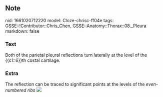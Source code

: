 ## Note
nid: 1661020712220
model: Cloze-chrisc-ff04e
tags: GSSE::!Contributor::Chris_Chen, GSSE::Anatomy::Thorax::08._Pleura
markdown: false

### Text
Both of the parietal pleural reflections turn laterally at the level of the {{c1::6}}th costal cartilage.

### Extra
The reflection can be traced to significant points at the levels of
the <i>even-numbered ribs</i> <img src= 
"paste-bf4c83fd15d085f0b8c4bac74e637b903cbed379.jpg">

